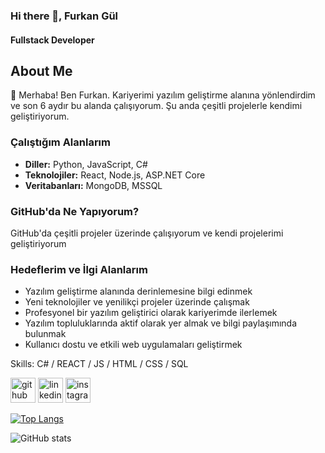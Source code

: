 ### Hi there 👋, Furkan Gül
#### Fullstack  Developer
## About Me

👋 Merhaba! Ben Furkan. Kariyerimi yazılım geliştirme alanına yönlendirdim ve son 6 aydır bu alanda çalışıyorum. Şu anda çeşitli projelerle kendimi geliştiriyorum.

### Çalıştığım Alanlarım

- **Diller:** Python, JavaScript, C#
- **Teknolojiler:** React, Node.js, ASP.NET Core
- **Veritabanları:** MongoDB, MSSQL

### GitHub'da Ne Yapıyorum?

GitHub'da çeşitli projeler üzerinde çalışıyorum ve kendi projelerimi geliştiriyorum

### Hedeflerim ve İlgi Alanlarım

- Yazılım geliştirme alanında derinlemesine bilgi edinmek
- Yeni teknolojiler ve yenilikçi projeler üzerinde çalışmak
- Profesyonel bir yazılım geliştirici olarak kariyerimde ilerlemek
- Yazılım topluluklarında aktif olarak yer almak ve bilgi paylaşımında bulunmak
- Kullanıcı dostu ve etkili web uygulamaları geliştirmek



Skills: C# / REACT / JS / HTML / CSS / SQL



[<img src='https://cdn.jsdelivr.net/npm/simple-icons@3.0.1/icons/github.svg' alt='github' height='40'>](https://github.com/furkangul29)  [<img src='https://cdn.jsdelivr.net/npm/simple-icons@3.0.1/icons/linkedin.svg' alt='linkedin' height='40'>](https://www.linkedin.com/in/furkan-gül-12115618b//)  [<img src='https://cdn.jsdelivr.net/npm/simple-icons@3.0.1/icons/instagram.svg' alt='instagram' height='40'>](https://www.instagram.com/furkan9ul//)  

[![Top Langs](https://github-readme-stats.vercel.app/api/top-langs/?username=furkangul29)](https://github.com/anuraghazra/github-readme-stats)

![GitHub stats](https://github-readme-stats.vercel.app/api?username=furkangul29&show_icons=true&count_private=true)  

